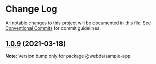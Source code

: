 # Change Log

All notable changes to this project will be documented in this file.
See [Conventional Commits](https://conventionalcommits.org) for commit guidelines.

## [1.0.9](https://github.com/loopingz/webda.io/compare/@webda/sample-app@1.0.8...@webda/sample-app@1.0.9) (2021-03-18)

**Note:** Version bump only for package @webda/sample-app
